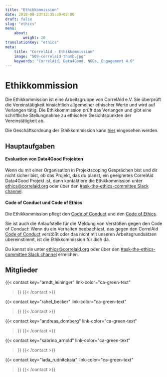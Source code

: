 ```yaml
---
title: "Ethikkommission"
date: 2018-08-23T12:35:49+02:00
draft: false
slug: "ethics"
menu: 
    about:
        weight: 20
translationKey: "ethics"
meta:
    title: "CorrelAid - Ethikkommission"
    image: "509-correlaid-thumb.jpg"
    keywords: "CorrelAid, Data4Good, NGOs, Engagement 4.0"
---
```


# Ethikkommission



Die Ethikkommission ist eine Arbeitsgruppe von CorrelAid e.V. Sie überprüft die Vereinstätigkeit hinsichtlich allgemeiner ethischer Werte und wird auf Verlangen tätig. Die Ethikkommission prüft das Verlangen und gibt eine schriftliche Stellungnahme zu ethischen Gesichtspunkten der Vereinstätigkeit ab.

Die Geschäftsordnung der Ethikkommission kann [hier](/material/correlaid_ev/2021-12-17_ethikkommission_geschaeftsordnung.pdf) eingesehen werden.


## Hauptaufgaben

#### Evaluation von Data4Good Projekten
Wenn du mit einer Organisation in Projektscoping Gesprächen bist und dir nicht sicher bist, ob das Projekt, das du planst, ein geeignetes CorrelAid Data4Good Projekt ist, dann kontaktiere die Ethikkommission unter [ethics@correlaid.org](mailto:ethics@correlaid.org) oder über den [#ask-the-ethics-committee Slack channel](https://correlaid.slack.com/archives/C04DTBFUM1Q).

#### Code of Conduct und Code of Ethics
Die Ethikkommission pflegt den [Code of Conduct](/about/codeofconduct) und den [Code of Ethics](/about/codeofethics).

Sie ist auch die Anlaufstelle für die Meldung von Verstößen gegen den Code of Conduct:
Wenn du ein Verhalten beobachtest, das gegen den CorrelAid [Code of Conduct](/about/codeofconduct) verstößt oder das nicht mit unseren Arbeitsgrundsätzen übereinstimmt, ist die Ethikkommission für dich da.

Du kannst sie unter [ethics@correlaid.org](mailto:ethics@correlaid.org) oder über den [#ask-the-ethics-committee Slack channel](https://correlaid.slack.com/archives/C04DTBFUM1Q) erreichen.

## Mitglieder

{{< contact
    key="arndt_leininger"
    link-color="ca-green-text"
>}}
{{< /contact >}}

{{< contact
    key="rahel_becker"
    link-color="ca-green-text"
>}}
{{< /contact >}}

{{< contact
    key="andreas_domberg"
    link-color="ca-green-text"
>}}
{{< /contact >}}

{{< contact
    key="sabrina_arnold"
    link-color="ca-green-text"
>}}
{{< /contact >}}

{{< contact
    key="lada_rudnitckaia"
    link-color="ca-green-text"
>}}
{{< /contact >}}
